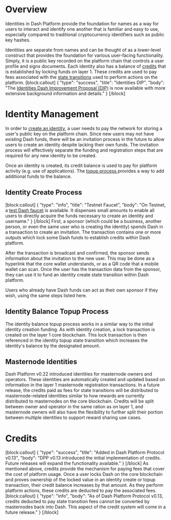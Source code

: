 # Overview

Identities in Dash Platform provide the foundation for names as a way for users to interact and identify one another that is familiar and easy to use, especially compared to traditional cryptocurrency identifiers such as public key hashes.

Identities are separate from names and can be thought of as a lower-level construct that provides the foundation for various user-facing functionality. Simply, it is a public key recorded on the platform chain that controls a user profile and signs documents. Each identity also has a balance of [credits](#credits) that is established by locking funds on layer 1. These credits are used to pay fees associated with the [state transitions](explanation-platform-protocol-state-transition) used to perform actions on the platform.
[block:callout]
{
  "type": "success",
  "title": "Identities DIP",
  "body": "The [Identities Dash Improvement Proposal (DIP)](https://github.com/dashpay/dips/blob/master/dip-0011.md) is now available with more extensive background information and details."
}
[/block]
# Identity Management

In order to [create an identity](#identity-create-process), a user needs to pay the network for storing a user's public key on the platform chain. Since new users may not have existing Dash funds, there will be an invitation process in the future to allow users to create an identity despite lacking their own funds. The invitation process will effectively separate the funding and registration steps that are required for any new identity to be created.

Once an identity is created, its credit balance is used to pay for platform activity (e.g. use of applications). The [topup process ](#identity-balance-topup-process) provides a way to add additional funds to the balance.

## Identity Create Process
[block:callout]
{
  "type": "info",
  "title": "Testnet Faucet",
  "body": "On Testnet, a [test Dash faucet](https://testnet-faucet.dash.org/) is available. It dispenses small amounts to enable all users to directly acquire the funds necessary to create an identity and username."
}
[/block]
First, a sponsor (which could be a business, another person, or even the same user who is creating the identity) spends Dash in a transaction to create an invitation. The transaction contains one or more outputs which lock some Dash funds to establish credits within Dash platform.

After the transaction is broadcast and confirmed, the sponsor sends information about the invitation to the new user. This may be done as a hyperlink that the core wallet understands, or as a QR code that a mobile wallet can scan. Once the user has the transaction data from the sponsor, they can use it to fund an identity create state transition within Dash platform.

Users who already have Dash funds can act as their own sponsor if they wish, using the same steps listed here.

## Identity Balance Topup Process

The identity balance topup process works in a similar way to the initial identity creation funding. As with identity creation, a lock transaction is created on the layer 1 core blockchain. This lock transaction is then referenced in the identity topup state transition which increases the identity's balance by the designated amount.

## Masternode Identities

Dash Platform v0.22 introduced identities for masternode owners and operators. These identities are automatically created and updated based on information in the layer 1 masternode registration transactions. In a future release, the credits paid as fees for state transitions will be distributed to masternode-related identities similar to how rewards are currently distributed to masternodes on the core blockchain. Credits will be split between owner and operator in the same ration as on layer 1, and masternode owners will also have the flexibility to further split their portion between multiple identities to support reward sharing use cases.

# Credits
[block:callout]
{
  "type": "success",
  "title": "Added in Dash Platform Protocol v0.13",
  "body": "DPP v0.13 introduced the initial implementation of credits. Future releases will expand the functionality available."
}
[/block]
As mentioned above, credits provide the mechanism for paying fees that cover the cost of platform usage. Once a user locks Dash on the core blockchain and proves ownership of the locked value in an identity create or topup transaction, their credit balance increases by that amount. As they perform platform actions, these credits are deducted to pay the associated fees.
[block:callout]
{
  "type": "info",
  "body": "As of Dash Platform Protocol v0.13, credits deducted to pay state transition fees cannot be converted by masternodes back into Dash. This aspect of the credit system will come in a future release."
}
[/block]